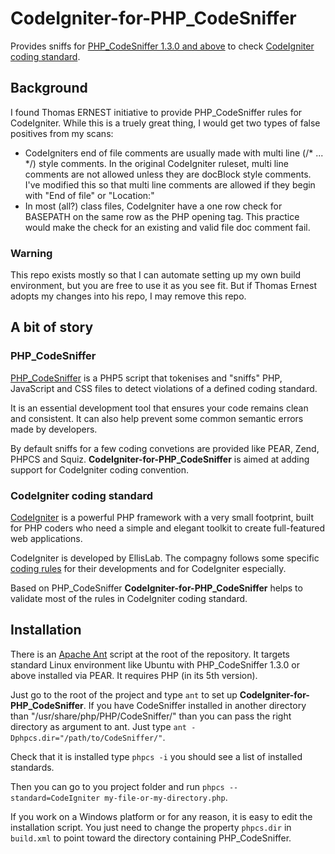 # CodeIgniter-for-PHP_CodeSniffer

Provides sniffs for [PHP_CodeSniffer 1.3.0 and above](http://www.squizlabs.com/php-codesniffer) to check [CodeIgniter coding standard](http://codeigniter.com/user_guide/general/styleguide.html).

## Background
I found Thomas ERNEST initiative to provide PHP_CodeSniffer rules for CodeIgniter. While this is a truely great thing, I would get two types of false positives from my scans:
* CodeIgniters end of file comments are usually made with multi line (/* ... */) style comments. In the original CodeIgniter ruleset, multi line comments are not allowed unless they are docBlock style comments. I've modified this so that multi line comments are allowed if they begin with "End of file" or "Location:"
* In most (all?) class files, CodeIgniter have a one row check for BASEPATH on the same row as the PHP opening tag. This practice would make the check for an existing and valid file doc comment fail. 

### Warning
This repo exists mostly so that I can automate setting up my own build environment, but you are free to use it as you see fit. But if Thomas Ernest adopts my changes into his repo, I may remove this repo.

## A bit of story

### PHP_CodeSniffer

[PHP_CodeSniffer](http://www.squizlabs.com/php-codesniffer) is a PHP5 script that tokenises and "sniffs" PHP, JavaScript and CSS files to detect violations of a defined coding standard.

It is an essential development tool that ensures your code remains clean and consistent. It can also help prevent some common semantic errors made by developers.

By default sniffs for a few coding convetions are provided like PEAR, Zend, PHPCS and Squiz. **CodeIgniter-for-PHP_CodeSniffer** is aimed at adding support for CodeIgniter coding convention.

### CodeIgniter coding standard

[CodeIgniter](http://codeigniter.com/) is a powerful PHP framework with a very small footprint, built for PHP coders who need a simple and elegant toolkit to create full-featured web applications.

CodeIgniter is developed by EllisLab. The compagny follows some specific [coding rules](http://codeigniter.com/user_guide/general/styleguide.html) for their developments and for CodeIgniter especially.

Based on PHP_CodeSniffer **CodeIgniter-for-PHP_CodeSniffer** helps to validate most of the rules in CodeIgniter coding standard.

## Installation

There is an [Apache Ant](http://ant.apache.org/) script at the root of the repository. It targets standard Linux environment like Ubuntu with PHP_CodeSniffer 1.3.0 or above installed via PEAR. It requires PHP (in its 5th version).

Just go to the root of the project and type `ant` to set up **CodeIgniter-for-PHP_CodeSniffer**. 
If you have CodeSniffer installed in another directory than "/usr/share/php/PHP/CodeSniffer/" than you can pass the right directory
as argument to ant. Just type `ant -Dphpcs.dir="/path/to/CodeSniffer/"`.

Check that it is installed type `phpcs -i` you should see a list of installed standards.

Then you can go to you project folder and run `phpcs --standard=CodeIgniter my-file-or-my-directory.php`.

If you work on a Windows platform or for any reason, it is easy to edit the installation script. You just need to change the property `phpcs.dir` in `build.xml` to point toward the directory containing PHP_CodeSniffer.
